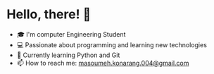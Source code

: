 <!DOCTYPE html>
<html lang="en">
<head>
    <meta charset="UTF-8">
    <meta name="viewport" content="width=device-width, initial-scale=1.0">
    
</head>
<body>
    <h1>Hello, there! 👋</h1>
    <ul>
         <li>🎓 I'm computer Engineering Student</li>
         <li>💻 Passionate about programming and learning new technologies</li>
         <li>🌱 Currently learning Python and Git</li>
         <li>📫 How to reach me: <a href="mailto:masoumeh.konarang.004@gmail.com">masoumeh.konarang.004@gmail.com</a></li>
    </ul>
</body>
</html>
